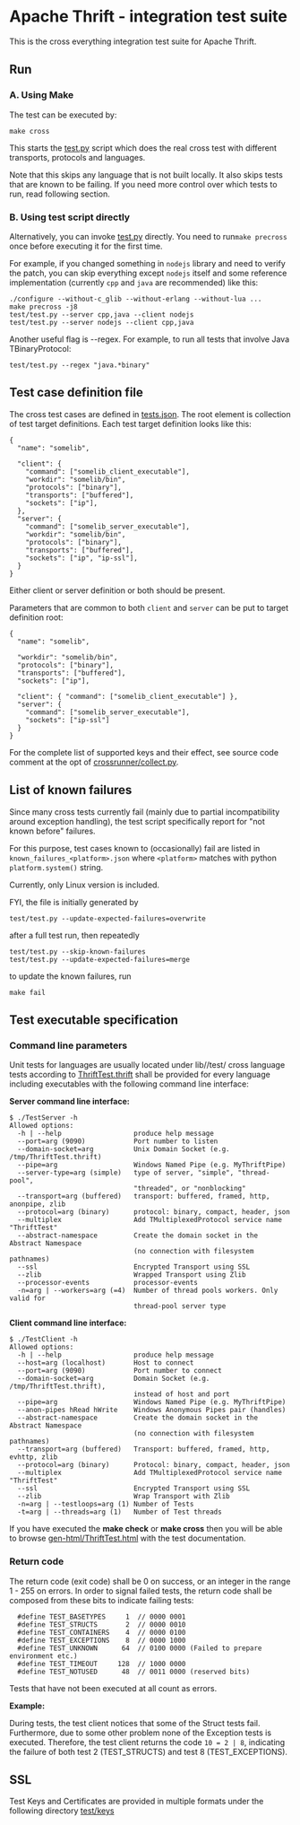 # Apache Thrift - integration test suite

This is the cross everything integration test suite for Apache Thrift.

## Run

### A. Using Make

The test can be executed by:

    make cross

This starts the [test.py](test.py) script which does the real cross test with
different transports, protocols and languages.

Note that this skips any language that is not built locally. It also skips
tests that are known to be failing. If you need more control over which tests
to run, read following section.

### B. Using test script directly

Alternatively, you can invoke [test.py](test.py) directly. You need to run`make
precross` once before executing it for the first time.

For example, if you changed something in `nodejs` library and need to verify
the patch, you can skip everything except `nodejs` itself and some reference
implementation (currently `cpp` and `java` are recommended) like this:

    ./configure --without-c_glib --without-erlang --without-lua ...
    make precross -j8
    test/test.py --server cpp,java --client nodejs
    test/test.py --server nodejs --client cpp,java

Another useful flag is --regex. For example, to run all tests that involve
Java TBinaryProtocol:

    test/test.py --regex "java.*binary"

## Test case definition file

The cross test cases are defined in [tests.json](tests.json).
The root element is collection of test target definitions.
Each test target definition looks like this:

    {
      "name": "somelib",

      "client": {
        "command": ["somelib_client_executable"],
        "workdir": "somelib/bin",
        "protocols": ["binary"],
        "transports": ["buffered"],
        "sockets": ["ip"],
      },
      "server": {
        "command": ["somelib_server_executable"],
        "workdir": "somelib/bin",
        "protocols": ["binary"],
        "transports": ["buffered"],
        "sockets": ["ip", "ip-ssl"],
      }
    }

Either client or server definition or both should be present.

Parameters that are common to both `client` and `server` can be put to target
definition root:

    {
      "name": "somelib",

      "workdir": "somelib/bin",
      "protocols": ["binary"],
      "transports": ["buffered"],
      "sockets": ["ip"],

      "client": { "command": ["somelib_client_executable"] },
      "server": {
        "command": ["somelib_server_executable"],
        "sockets": ["ip-ssl"]
      }
    }

For the complete list of supported keys and their effect, see source code
comment at the opt of [crossrunner/collect.py](crossrunner/collect.py).


## List of known failures

Since many cross tests currently fail (mainly due to partial incompatibility
around exception handling), the test script specifically report for "not known
before" failures.

For this purpose, test cases known to (occasionally) fail are listed in
`known_failures_<platform>.json` where `<platform>` matches with python
`platform.system()` string.

Currently, only Linux version is included.

FYI, the file is initially generated by

    test/test.py --update-expected-failures=overwrite

after a full test run, then repeatedly

    test/test.py --skip-known-failures
    test/test.py --update-expected-failures=merge

to update the known failures, run

    make fail

## Test executable specification

### Command line parameters

Unit tests for languages are usually located under lib/<lang>/test/
cross language tests according to [ThriftTest.thrift](ThriftTest.thrift) shall be
provided for every language including executables with the following command
line interface:

**Server command line interface:**

    $ ./TestServer -h
    Allowed options:
      -h | --help                  produce help message
      --port=arg (9090)            Port number to listen
      --domain-socket=arg          Unix Domain Socket (e.g. /tmp/ThriftTest.thrift)
      --pipe=arg                   Windows Named Pipe (e.g. MyThriftPipe)
      --server-type=arg (simple)   type of server, "simple", "thread-pool",
                                   "threaded", or "nonblocking"
      --transport=arg (buffered)   transport: buffered, framed, http, anonpipe, zlib
      --protocol=arg (binary)      protocol: binary, compact, header, json
      --multiplex                  Add TMultiplexedProtocol service name "ThriftTest"
      --abstract-namespace         Create the domain socket in the Abstract Namespace 
                                   (no connection with filesystem pathnames)
      --ssl                        Encrypted Transport using SSL
      --zlib                       Wrapped Transport using Zlib
      --processor-events           processor-events
      -n=arg | --workers=arg (=4)  Number of thread pools workers. Only valid for
                                   thread-pool server type

**Client command line interface:**

    $ ./TestClient -h
    Allowed options:
      -h | --help                  produce help message
      --host=arg (localhost)       Host to connect
      --port=arg (9090)            Port number to connect
      --domain-socket=arg          Domain Socket (e.g. /tmp/ThriftTest.thrift),
                                   instead of host and port
      --pipe=arg                   Windows Named Pipe (e.g. MyThriftPipe)
      --anon-pipes hRead hWrite    Windows Anonymous Pipes pair (handles)
      --abstract-namespace         Create the domain socket in the Abstract Namespace
                                   (no connection with filesystem pathnames)
      --transport=arg (buffered)   Transport: buffered, framed, http, evhttp, zlib
      --protocol=arg (binary)      Protocol: binary, compact, header, json
      --multiplex                  Add TMultiplexedProtocol service name "ThriftTest"
      --ssl                        Encrypted Transport using SSL
      --zlib                       Wrap Transport with Zlib
      -n=arg | --testloops=arg (1) Number of Tests
      -t=arg | --threads=arg (1)   Number of Test threads

If you have executed the **make check** or **make cross** then you will be able to browse
[gen-html/ThriftTest.html](gen-html/ThriftTest.html) with the test documentation.

### Return code

The return code (exit code) shall be 0 on success, or an integer in the range 1 - 255 on errors.
In order to signal failed tests, the return code shall be composed from these bits to indicate
failing tests:

      #define TEST_BASETYPES     1  // 0000 0001
      #define TEST_STRUCTS       2  // 0000 0010
      #define TEST_CONTAINERS    4  // 0000 0100
      #define TEST_EXCEPTIONS    8  // 0000 1000
      #define TEST_UNKNOWN      64  // 0100 0000 (Failed to prepare environment etc.)
      #define TEST_TIMEOUT     128  // 1000 0000
      #define TEST_NOTUSED      48  // 0011 0000 (reserved bits)

Tests that have not been executed at all count as errors.

**Example:**

During tests, the test client notices that some of the Struct tests fail.
Furthermore, due to some other problem none of the Exception tests is executed.
Therefore, the test client returns the code `10 = 2 | 8`, indicating the failure
of both test 2 (TEST_STRUCTS) and test 8 (TEST_EXCEPTIONS).


## SSL
Test Keys and Certificates are provided in multiple formats under the following
directory [test/keys](keys)
